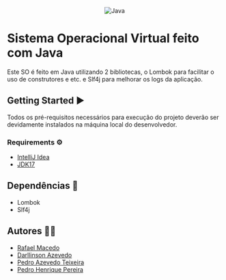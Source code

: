 <div align="center">
  <img alt="Java" src="https://img.shields.io/badge/Java-B1361E?style=for-the-badge&logo=coffeescript&logoColor=white">
</div>

# Sistema Operacional Virtual feito com Java

Este SO é feito em Java utilizando 2 bibliotecas, o Lombok para facilitar o uso de construtores e etc. e Slf4j para melhorar os logs da aplicação.

## Getting Started ▶️

Todos os pré-requisitos necessários para execução do projeto deverão ser devidamente instalados na máquina local do desenvolvedor.

### Requirements ⚙️

- [IntelliJ Idea](https://www.jetbrains.com/idea/)
- [JDK17](https://www.oracle.com/java/technologies/downloads/)

## Dependências 📁

- Lombok
- Slf4j

## Autores 🧑‍💻

- [Rafael Macedo](https://github.com/rafaelmacedos)
- [Darllinson Azevedo](https://github.com/darllinsonazvd)
- [Pedro Azevedo Teixeira](https://github.com/pedro-azevedo3)
- [Pedro Henrique Pereira](https://github.com/pedrohpdo)
